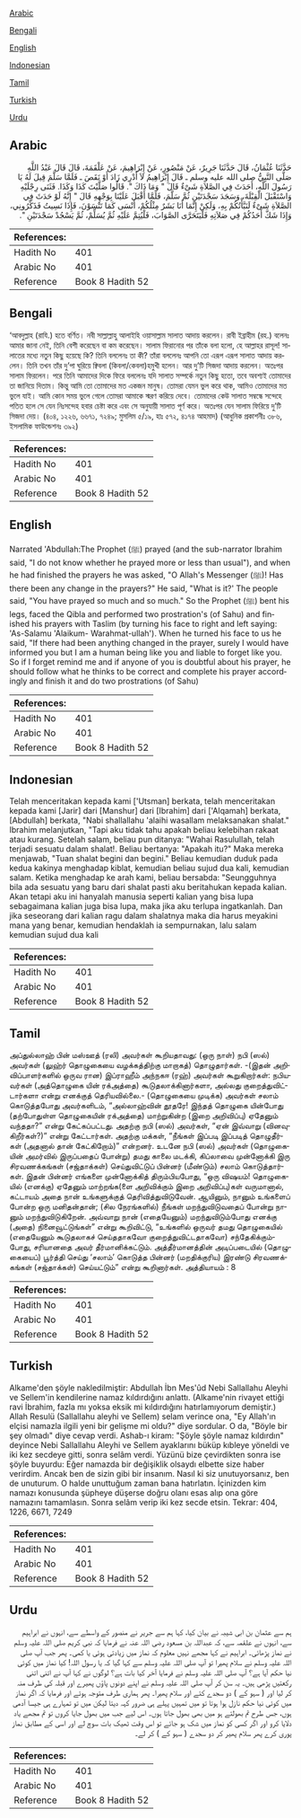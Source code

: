 [Arabic](#arabic)

[Bengali](#bengali)

[English](#english)

[Indonesian](#indonesian)

[Tamil](#tamil)

[Turkish](#turkish)

[Urdu](#urdu)

## Arabic


<div dir="rtl" lang="ar" style={{fontSize:'larger',backgroundColor:'#f8f9fa',padding:20}}>
حَدَّثَنَا عُثْمَانُ، قَالَ حَدَّثَنَا جَرِيرٌ، عَنْ مَنْصُورٍ، عَنْ إِبْرَاهِيمَ، عَنْ عَلْقَمَةَ، قَالَ قَالَ عَبْدُ اللَّهِ صَلَّى النَّبِيُّ صلى الله عليه وسلم ـ قَالَ إِبْرَاهِيمُ لاَ أَدْرِي زَادَ أَوْ نَقَصَ ـ فَلَمَّا سَلَّمَ قِيلَ لَهُ يَا رَسُولَ اللَّهِ، أَحَدَثَ فِي الصَّلاَةِ شَىْءٌ قَالَ ‏"‏ وَمَا ذَاكَ ‏"‏‏.‏ قَالُوا صَلَّيْتَ كَذَا وَكَذَا‏.‏ فَثَنَى رِجْلَيْهِ وَاسْتَقْبَلَ الْقِبْلَةَ، وَسَجَدَ سَجْدَتَيْنِ ثُمَّ سَلَّمَ، فَلَمَّا أَقْبَلَ عَلَيْنَا بِوَجْهِهِ قَالَ ‏"‏ إِنَّهُ لَوْ حَدَثَ فِي الصَّلاَةِ شَىْءٌ لَنَبَّأْتُكُمْ بِهِ، وَلَكِنْ إِنَّمَا أَنَا بَشَرٌ مِثْلُكُمْ، أَنْسَى كَمَا تَنْسَوْنَ، فَإِذَا نَسِيتُ فَذَكِّرُونِي، وَإِذَا شَكَّ أَحَدُكُمْ فِي صَلاَتِهِ فَلْيَتَحَرَّى الصَّوَابَ، فَلْيُتِمَّ عَلَيْهِ ثُمَّ يُسَلِّمْ، ثُمَّ يَسْجُدْ سَجْدَتَيْنِ ‏"‏‏.‏
</div>
<div style={{backgroundColor:'#f8f9fa',padding:20, marginBottom: 10}}><table> <thead> <tr> <th>References:</th> <th></th> </tr> </thead> <tbody><tr><td>Hadith No</td><td>401</td></tr><tr><td>Arabic No</td><td>401</td></tr><tr><td>Reference</td><td>Book 8 Hadith 52</td></tr></tbody></table></div>

## Bengali


<div dir="ltr" lang="bn" style={{fontSize:'larger',backgroundColor:'#f8f9fa',padding:20}}>
‘আবদুল্লাহ (রাযি.) হতে বর্ণিত। নবী সাল্লাল্লাহু আলাইহি ওয়াসাল্লাম সালাত আদায় করলেন। রাবী ইব্রাহীম (রহ.) বলেনঃ আমার জানা নেই, তিনি বেশী করেছেন বা কম করেছেন। সালাম ফিরানোর পর তাঁকে বলা হলো, হে আল্লাহর রাসূল! সালাতের মধ্যে নতুন কিছু হয়েছে কি? তিনি বললেনঃ তা কী? তাঁরা বললেনঃ আপনি তো এরূপ এরূপ সালাত আদায় করলেন। তিনি তখন তাঁর দু’পা ঘুরিয়ে ক্বিবলা (কিবলা/কেবলা)হমুখী হলেন। আর দু’টি সিজদা আদায় করলেন। অতঃপর সালাম ফিরলেন। পরে তিনি আমাদের দিকে ফিরে বললেনঃ যদি সালাত সম্পর্কে নতুন কিছু হতো, তবে অবশ্যই তোমাদের তা জানিয়ে দিতাম। কিন্তু আমি তো তোমাদের মত একজন মানুষ। তোমরা যেমন ভুল করে থাক, আমিও তোমাদের মত ভুলে যাই। আমি কোন সময় ভুলে গেলে তোমরা আমাকে স্মরণ করিয়ে দেবে। তোমাদের কেউ সালাত সম্বন্ধে সন্দেহে পতিত হলে সে যেন নিঃসন্দেহ হবার চেষ্টা করে এবং সে অনুযায়ী সালাত পূর্ণ করে। অতঃপর যেন সালাম ফিরিয়ে দু’টি সিজদা দেয়। (৪০৪, ১২২৬, ৬৬৭১, ৭২৪৯; মুসলিম ৫/১৯, হাঃ ৫৭২, ৪১৭৪ আহমাদ) (আধুনিক প্রকাশনীঃ ৩৮৬, ইসলামিক ফাউন্ডেশনঃ ৩৯২)
</div>
<div style={{backgroundColor:'#f8f9fa',padding:20, marginBottom: 10}}><table> <thead> <tr> <th>References:</th> <th></th> </tr> </thead> <tbody><tr><td>Hadith No</td><td>401</td></tr><tr><td>Arabic No</td><td>401</td></tr><tr><td>Reference</td><td>Book 8 Hadith 52</td></tr></tbody></table></div>

## English


<div dir="ltr" lang="en" style={{fontSize:'larger',backgroundColor:'#f8f9fa',padding:20}}>
Narrated 'Abdullah:The Prophet (ﷺ) prayed (and the sub-narrator Ibrahim said, "I do not know whether he prayed more or less than usual"), and when he had finished the prayers he was asked, "O Allah's Messenger (ﷺ)! Has there been any change in the prayers?" He said, "What is it?' The people said, "You have prayed so much and so much." So the Prophet (ﷺ) bent his legs, faced the Qibla and performed two prostration's (of Sahu) and finished his prayers with Taslim (by turning his face to right and left saying: 'As-Salamu 'Alaikum- Warahmat-ullah'). When he turned his face to us he said, "If there had been anything changed in the prayer, surely I would have informed you but I am a human being like you and liable to forget like you. So if I forget remind me and if anyone of you is doubtful about his prayer, he should follow what he thinks to be correct and complete his prayer accordingly and finish it and do two prostrations (of Sahu)
</div>
<div style={{backgroundColor:'#f8f9fa',padding:20, marginBottom: 10}}><table> <thead> <tr> <th>References:</th> <th></th> </tr> </thead> <tbody><tr><td>Hadith No</td><td>401</td></tr><tr><td>Arabic No</td><td>401</td></tr><tr><td>Reference</td><td>Book 8 Hadith 52</td></tr></tbody></table></div>

## Indonesian


<div dir="ltr" lang="id" style={{fontSize:'larger',backgroundColor:'#f8f9fa',padding:20}}>
Telah menceritakan kepada kami ['Utsman] berkata, telah menceritakan kepada kami [Jarir] dari [Manshur] dari [Ibrahim] dari ['Alqamah] berkata, [Abdullah] berkata, "Nabi shallallahu 'alaihi wasallam melaksanakan shalat." Ibrahim melanjutkan, "Tapi aku tidak tahu apakah beliau kelebihan rakaat atau kurang. Setelah salam, beliau pun ditanya: "Wahai Rasulullah, telah terjadi sesuatu dalam shalat!. Beliau bertanya: "Apakah itu?" Maka mereka menjawab, "Tuan shalat begini dan begini." Beliau kemudian duduk pada kedua kakinya menghadap kiblat, kemudian beliau sujud dua kali, kemudian salam. Ketika menghadap ke arah kami, beliau bersabda: "Seungguhnya bila ada sesuatu yang baru dari shalat pasti aku beritahukan kepada kalian. Akan tetapi aku ini hanyalah manusia seperti kalian yang bisa lupa sebagaimana kalian juga bisa lupa, maka jika aku terlupa ingatkanlah. Dan jika seseorang dari kalian ragu dalam shalatnya maka dia harus meyakini mana yang benar, kemudian hendaklah ia sempurnakan, lalu salam kemudian sujud dua kali
</div>
<div style={{backgroundColor:'#f8f9fa',padding:20, marginBottom: 10}}><table> <thead> <tr> <th>References:</th> <th></th> </tr> </thead> <tbody><tr><td>Hadith No</td><td>401</td></tr><tr><td>Arabic No</td><td>401</td></tr><tr><td>Reference</td><td>Book 8 Hadith 52</td></tr></tbody></table></div>

## Tamil


<div dir="ltr" lang="ta" style={{fontSize:'larger',backgroundColor:'#f8f9fa',padding:20}}>
அப்துல்லாஹ் பின் மஸ்ஊத் (ரலி) அவர்கள் கூறியதாவது: (ஒரு நாள்) நபி (ஸல்) அவர்கள் (லுஹ்ர் தொழுகையை வழக்கத்திற்கு மாறாகத்) தொழுதார்கள். -(இதன் அறிவிப்பாளர்களில் ஒருவ ரான) இப்ராஹீம் அந்நகஈ (ரஹ்) அவர்கள் கூறுகிறார்கள்: நபியவர்கள் (அத்தொழுகை யின் ரக்அத்தை) கூடுதலாக்கினார்களா, அல்லது குறைத்துவிட்டார்களா என்று எனக்குத் தெரியவில்லை.- (தொழுகையை முடிக்க) அவர்கள் சலாம் கொடுத்தபோது அவர்களிடம், “அல்லாஹ்வின் தூதரே! இந்தத் தொழுகை யின்போது (தற்போதுள்ள தொழுகையின் ரக்அத்தை) மாற்றுகின்ற (இறை அறிவிப்பு) ஏதேனும் வந்ததா?” என்று கேட்கப்பட்டது. அதற்கு நபி (ஸல்) அவர்கள், “ஏன் இவ்வாறு (வினவுகிறீர்கள்?)” என்று கேட்டார்கள். அதற்கு மக்கள், “நீங்கள் இப்படி இப்படித் தொழுதீர்கள் (அதனால் தான் கேட்கிறோம்)” என்றனர். உடனே நபி (ஸல்) அவர்கள் (தொழுகையின் அமர்வில் இருப்பதைப் போன்று) தமது காலை மடக்கி, கிப்லாவை முன்னோக்கி இரு சிரவணக்கங்கள் (சஜ்தாக்கள்) செய்துவிட்டுப் பின்னர் (மீண்டும்) சலாம் கொடுத்தார்கள். இதன் பின்னர் எங்களை முன்னோக்கித் திரும்பியபோது, “ஒரு விஷயம்! தொழுகையில் (எனக்கு) ஏதேனும் மாற்றங்க(ளை அறிவிக்கும் இறை அறிவிப்பு)கள் வருமானால், கட்டாயம் அதை நான் உங்களுக்குத் தெரிவித்துவிடுவேன். ஆயினும், நானும் உங்களைப் போன்ற ஒரு மனிதன்தான்; (சில நேரங்களில்) நீங்கள் மறந்துவிடுவதைப் போன்று நானும் மறந்துவிடுகிறேன். அவ்வாறு நான் (எதையேனும்) மறந்துவிடும்போது எனக்கு (அதை) நினைவூட்டுங்கள்” என்று கூறிவிட்டு, “உங்களில் ஒருவர் தமது தொழுகையில் (எதையேனும் கூடுதலாகச் செய்ததாகவோ குறைத்துவிட்டதாகவோ) சந்தேகிக்கும்போது, சரியானதை அவர் தீர்மானிக்கட்டும். அத்தீர்மானத்தின் அடிப்படையில் (தொழுகையைப்) பூர்த்தி செய்து ‘சலாம்’ கொடுத்த பின்னர் (மறதிக்குரிய) இரண்டு சிரவணக்கங்கள் (சஜ்தாக்கள்) செய்யட்டும்” என்று கூறினார்கள். அத்தியாயம் : 8
</div>
<div style={{backgroundColor:'#f8f9fa',padding:20, marginBottom: 10}}><table> <thead> <tr> <th>References:</th> <th></th> </tr> </thead> <tbody><tr><td>Hadith No</td><td>401</td></tr><tr><td>Arabic No</td><td>401</td></tr><tr><td>Reference</td><td>Book 8 Hadith 52</td></tr></tbody></table></div>

## Turkish


<div dir="ltr" lang="tr" style={{fontSize:'larger',backgroundColor:'#f8f9fa',padding:20}}>
Alkame'den şöyle nakledilmiştir: Abdullah İbn Mes'ûd Nebi Sallallahu Aleyhi ve Sellem'in kendilerine namaz kıldırdığını anlattı. (Alkame'nin rivayet ettiği ravi İbrahim, fazla mı yoksa eksik mi kıldırdığını hatırlamıyorum demiştir.) Allah Resulü (Sallallahu aleyhi ve Sellem) selam verince ona, "Ey Allah'ın elçisi namazla ilgili yeni bir gelişme mi oldu?" diye sordular. O da, "Böyle bir şey olmadı" diye cevap verdi. Ashab-ı kiram: "Şöyle şöyle namaz kıldırdın" deyince Nebi Sallallahu Aleyhi ve Sellem ayaklarını büküp kıbleye yöneldi ve iki kez secdeye gitti, sonra selâm verdi. Yüzünü bize çevirdikten sonra ise şöyle buyurdu: Eğer namazda bir değişiklik olsaydı elbette size haber verirdim. Ancak ben de sizin gibi bir insanım. Nasıl ki siz unutuyorsanız, ben de unuturum. O halde unuttuğum zaman bana hatırlatın. İçinizden kim namazı konusunda şüpheye düşerse doğru olanı esas alıp ona göre namazını tamamlasın. Sonra selâm verip iki kez secde etsin. Tekrar: 404, 1226, 6671, 7249
</div>
<div style={{backgroundColor:'#f8f9fa',padding:20, marginBottom: 10}}><table> <thead> <tr> <th>References:</th> <th></th> </tr> </thead> <tbody><tr><td>Hadith No</td><td>401</td></tr><tr><td>Arabic No</td><td>401</td></tr><tr><td>Reference</td><td>Book 8 Hadith 52</td></tr></tbody></table></div>

## Urdu


<div dir="rtl" lang="ur" style={{fontSize:'larger',backgroundColor:'#f8f9fa',padding:20}}>
ہم سے عثمان بن ابی شیبہ نے بیان کیا، کہا ہم سے جریر نے منصور کے واسطے سے، انہوں نے ابراہیم سے، انہوں نے علقمہ سے، کہ عبداللہ بن مسعود رضی اللہ عنہ نے فرمایا کہ نبی کریم صلی اللہ علیہ وسلم نے نماز پڑھائی۔ ابراہیم نے کہا مجھے نہیں معلوم کہ نماز میں زیادتی ہوئی یا کمی۔ پھر جب آپ صلی اللہ علیہ وسلم نے سلام پھیرا تو آپ صلی اللہ علیہ وسلم سے کہا گیا کہ یا رسول اللہ! کیا نماز میں کوئی نیا حکم آیا ہے؟ آپ صلی اللہ علیہ وسلم نے فرمایا آخر کیا بات ہے؟ لوگوں نے کہا آپ نے اتنی اتنی رکعتیں پڑھی ہیں۔ یہ سن کر آپ صلی اللہ علیہ وسلم نے اپنے دونوں پاؤں پھیرے اور قبلہ کی طرف منہ کر لیا اور ( سہو کے ) دو سجدے کئے اور سلام پھیرا۔ پھر ہماری طرف متوجہ ہوئے اور فرمایا کہ اگر نماز میں کوئی نیا حکم نازل ہوا ہوتا تو میں تمہیں پہلے ہی ضرور کہہ دیتا لیکن میں تو تمہارے ہی جیسا آدمی ہوں، جس طرح تم بھولتے ہو میں بھی بھول جاتا ہوں۔ اس لیے جب میں بھول جایا کروں تو تم مجھے یاد دلایا کرو اور اگر کسی کو نماز میں شک ہو جائے تو اس وقت ٹھیک بات سوچ لے اور اسی کے مطابق نماز پوری کرے پھر سلام پھیر کر دو سجدے ( سہو کے ) کر لے۔
</div>
<div style={{backgroundColor:'#f8f9fa',padding:20, marginBottom: 10}}><table> <thead> <tr> <th>References:</th> <th></th> </tr> </thead> <tbody><tr><td>Hadith No</td><td>401</td></tr><tr><td>Arabic No</td><td>401</td></tr><tr><td>Reference</td><td>Book 8 Hadith 52</td></tr></tbody></table></div>